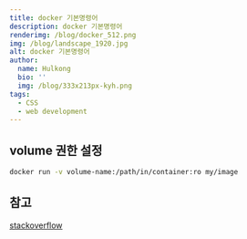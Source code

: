 ```yaml
---
title: docker 기본명령어
description: docker 기본명령어
renderimg: /blog/docker_512.png
img: /blog/landscape_1920.jpg
alt: docker 기본명령어
author:
  name: Hulkong
  bio: ''
  img: /blog/333x213px-kyh.png
tags:
  - CSS
  - web development
---
```


## volume 권한 설정

```bash
docker run -v volume-name:/path/in/container:ro my/image
```

## 참고

[stackoverflow](https://stackoverflow.com/questions/19158810/docker-mount-volumes-as-readonly/20317879)
